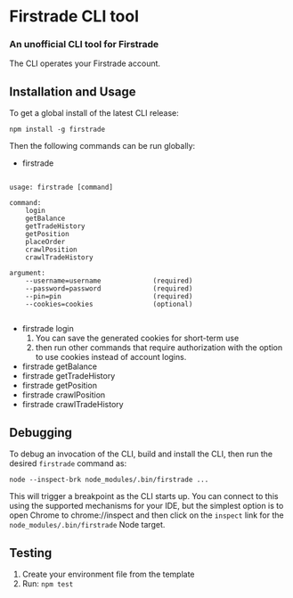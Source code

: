 # Firstrade CLI tool

### An unofficial CLI tool for Firstrade

The CLI operates your Firstrade account.

## Installation and Usage

To get a global install of the latest CLI release:

```shell
npm install -g firstrade
```

Then the following commands can be run globally:

* firstrade

```

usage: firstrade [command]

command:
    login
    getBalance
    getTradeHistory
    getPosition
    placeOrder
    crawlPosition
    crawlTradeHistory

argument:
    --username=username             (required)
    --password=password             (required)
    --pin=pin                       (required)
    --cookies=cookies               (optional)
  
```

* firstrade login
  1. You can save the generated cookies for short-term use
  2. then run other commands that require authorization with the option to use cookies instead of account logins.
* firstrade getBalance
* firstrade getTradeHistory
* firstrade getPosition
* firstrade crawlPosition
* firstrade crawlTradeHistory

## Debugging

To debug an invocation of the CLI, build and install the CLI, then run the desired `firstrade` command as:

```shell
node --inspect-brk node_modules/.bin/firstrade ...
```

This will trigger a breakpoint as the CLI starts up. You can connect to this using the supported mechanisms for your IDE, but the simplest option is to open Chrome to chrome://inspect and then click on the `inspect` link for the `node_modules/.bin/firstrade` Node target.

## Testing

1. Create your environment file from the template
1. Run: `npm test`
